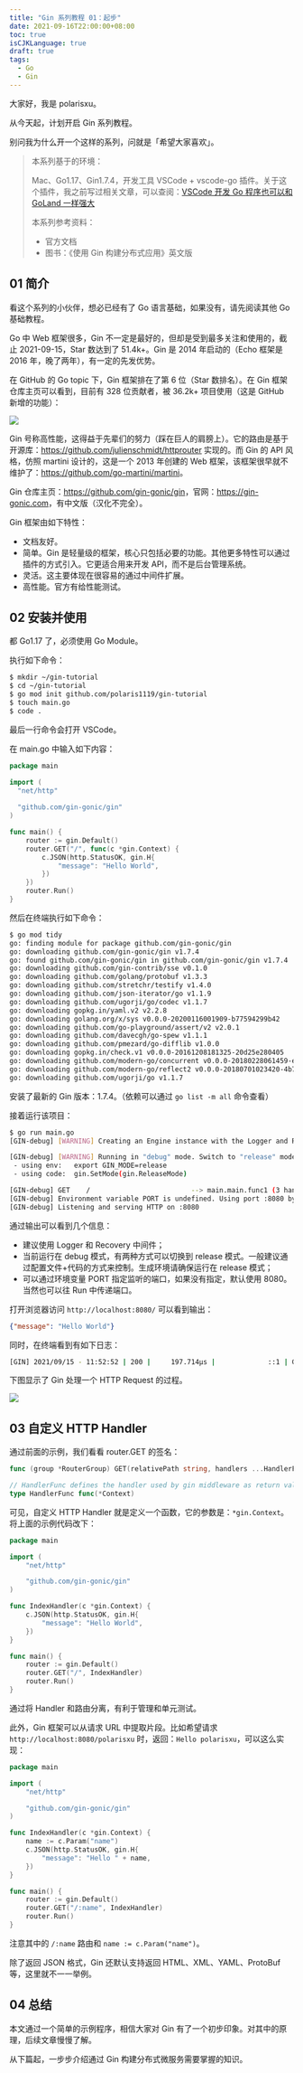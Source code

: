 ```yaml
---
title: "Gin 系列教程 01：起步"
date: 2021-09-16T22:00:00+08:00
toc: true
isCJKLanguage: true
draft: true
tags: 
  - Go
  - Gin
---
```


大家好，我是 polarisxu。

从今天起，计划开启 Gin 系列教程。

别问我为什么开一个这样的系列，问就是「希望大家喜欢」。

> 本系列基于的环境：
>
> Mac、Go1.17、Gin1.7.4，开发工具 VSCode + vscode-go 插件。关于这个插件，我之前写过相关文章，可以查阅：[VSCode 开发 Go 程序也可以和 GoLand 一样强大](https://mp.weixin.qq.com/s/J01LY7s6xMB8Lk10sxTFhg)
>
> 本系列参考资料：
>
> - 官方文档
> - 图书：《使用 Gin 构建分布式应用》英文版

## 01 简介

看这个系列的小伙伴，想必已经有了 Go 语言基础，如果没有，请先阅读其他 Go 基础教程。

Go 中 Web 框架很多，Gin 不一定是最好的，但却是受到最多关注和使用的，截止 2021-09-15，Star 数达到了 51.4k+。Gin 是 2014 年启动的（Echo 框架是 2016 年，晚了两年），有一定的先发优势。

在 GitHub 的 Go topic 下，Gin 框架排在了第 6 位（Star 数排名）。在 Gin 框架仓库主页可以看到，目前有 328 位贡献者，被 36.2k+ 项目使用（这是 GitHub 新增的功能）：

![](imgs/01-01.png)

Gin 号称高性能，这得益于先辈们的努力（踩在巨人的肩膀上）。它的路由是基于开源库：<https://github.com/julienschmidt/httprouter> 实现的。而 Gin 的 API 风格，仿照 martini 设计的，这是一个 2013 年创建的 Web 框架，该框架很早就不维护了：<https://github.com/go-martini/martini>。

Gin 仓库主页：<https://github.com/gin-gonic/gin>，官网：<https://gin-gonic.com>，有中文版（汉化不完全）。

Gin 框架由如下特性：

- 文档友好。
- 简单。Gin 是轻量级的框架，核心只包括必要的功能。其他更多特性可以通过插件的方式引入。它更适合用来开发 API，而不是后台管理系统。
- 灵活。这主要体现在很容易的通过中间件扩展。
- 高性能。官方有给性能测试。

## 02 安装并使用

都 Go1.17 了，必须使用 Go Module。

执行如下命令：

```bash
$ mkdir ~/gin-tutorial
$ cd ~/gin-tutorial
$ go mod init github.com/polaris1119/gin-tutorial
$ touch main.go
$ code .
```

最后一行命令会打开 VSCode。

在 main.go 中输入如下内容：

```go
package main

import (
  "net/http"
  
  "github.com/gin-gonic/gin"
)

func main() {
	router := gin.Default()
	router.GET("/", func(c *gin.Context) {
		c.JSON(http.StatusOK, gin.H{
			"message": "Hello World",
		})
	})
	router.Run()
}
```

然后在终端执行如下命令：

```bash
$ go mod tidy
go: finding module for package github.com/gin-gonic/gin
go: downloading github.com/gin-gonic/gin v1.7.4
go: found github.com/gin-gonic/gin in github.com/gin-gonic/gin v1.7.4
go: downloading github.com/gin-contrib/sse v0.1.0
go: downloading github.com/golang/protobuf v1.3.3
go: downloading github.com/stretchr/testify v1.4.0
go: downloading github.com/json-iterator/go v1.1.9
go: downloading github.com/ugorji/go/codec v1.1.7
go: downloading gopkg.in/yaml.v2 v2.2.8
go: downloading golang.org/x/sys v0.0.0-20200116001909-b77594299b42
go: downloading github.com/go-playground/assert/v2 v2.0.1
go: downloading github.com/davecgh/go-spew v1.1.1
go: downloading github.com/pmezard/go-difflib v1.0.0
go: downloading gopkg.in/check.v1 v0.0.0-20161208181325-20d25e280405
go: downloading github.com/modern-go/concurrent v0.0.0-20180228061459-e0a39a4cb421
go: downloading github.com/modern-go/reflect2 v0.0.0-20180701023420-4b7aa43c6742
go: downloading github.com/ugorji/go v1.1.7
```

安装了最新的 Gin 版本：1.7.4。（依赖可以通过 `go list -m all` 命令查看）

接着运行该项目：

```bash
$ go run main.go
[GIN-debug] [WARNING] Creating an Engine instance with the Logger and Recovery middleware already attached.

[GIN-debug] [WARNING] Running in "debug" mode. Switch to "release" mode in production.
 - using env:	export GIN_MODE=release
 - using code:	gin.SetMode(gin.ReleaseMode)

[GIN-debug] GET    /                         --> main.main.func1 (3 handlers)
[GIN-debug] Environment variable PORT is undefined. Using port :8080 by default
[GIN-debug] Listening and serving HTTP on :8080
```

通过输出可以看到几个信息：

- 建议使用 Logger 和 Recovery 中间件；
- 当前运行在 debug 模式，有两种方式可以切换到 release 模式。一般建议通过配置文件+代码的方式来控制。生成环境请确保运行在 release 模式；
- 可以通过环境变量 PORT 指定监听的端口，如果没有指定，默认使用 8080。当然也可以往 Run 中传递端口。

打开浏览器访问 `http://localhost:8080/` 可以看到输出：

```json
{"message": "Hello World"}
```

同时，在终端看到有如下日志：

```bash
[GIN] 2021/09/15 - 11:52:52 | 200 |     197.714µs |             ::1 | GET      "/"
```

下图显示了 Gin 处理一个 HTTP Request 的过程。

![](imgs/01-02.png)

## 03 自定义 HTTP Handler

通过前面的示例，我们看看 router.GET 的签名：

```go
func (group *RouterGroup) GET(relativePath string, handlers ...HandlerFunc) IRoutes

// HandlerFunc defines the handler used by gin middleware as return value.
type HandlerFunc func(*Context)
```

可见，自定义 HTTP Handler 就是定义一个函数，它的参数是：`*gin.Context`。将上面的示例代码改下：

```go
package main

import (
	"net/http"

	"github.com/gin-gonic/gin"
)

func IndexHandler(c *gin.Context) {
	c.JSON(http.StatusOK, gin.H{
		"message": "Hello World",
	})
}

func main() {
	router := gin.Default()
	router.GET("/", IndexHandler)
	router.Run()
}
```

通过将 Handler 和路由分离，有利于管理和单元测试。

此外，Gin 框架可以从请求 URL 中提取片段。比如希望请求 `http://localhost:8080/polarisxu` 时，返回：`Hello polarisxu`，可以这么实现：

```go
package main

import (
	"net/http"

	"github.com/gin-gonic/gin"
)

func IndexHandler(c *gin.Context) {
	name := c.Param("name")
	c.JSON(http.StatusOK, gin.H{
		"message": "Hello " + name,
	})
}

func main() {
	router := gin.Default()
	router.GET("/:name", IndexHandler)
	router.Run()
}
```

注意其中的 `/:name` 路由和 `name := c.Param("name")`。

除了返回 JSON 格式，Gin 还默认支持返回 HTML、XML、YAML、ProtoBuf 等，这里就不一一举例。

## 04 总结

本文通过一个简单的示例程序，相信大家对 Gin 有了一个初步印象。对其中的原理，后续文章慢慢了解。

从下篇起，一步步介绍通过 Gin 构建分布式微服务需要掌握的知识。

